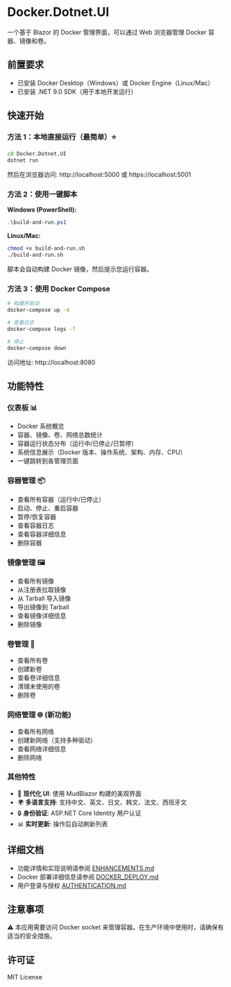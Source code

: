 # Docker.Dotnet.UI

一个基于 Blazor 的 Docker 管理界面，可以通过 Web 浏览器管理 Docker 容器、镜像和卷。

## 前置要求

- 已安装 Docker Desktop（Windows）或 Docker Engine（Linux/Mac）
- 已安装 .NET 9.0 SDK（用于本地开发运行）

## 快速开始

### 方法 1：本地直接运行（最简单）⭐

```bash
cd Docker.Dotnet.UI
dotnet run
```

然后在浏览器访问: http://localhost:5000 或 https://localhost:5001

### 方法 2：使用一键脚本

**Windows (PowerShell):**

```powershell
.\build-and-run.ps1
```

**Linux/Mac:**

```bash
chmod +x build-and-run.sh
./build-and-run.sh
```

脚本会自动构建 Docker 镜像，然后提示您运行容器。

### 方法 3：使用 Docker Compose

```bash
# 构建并启动
docker-compose up -d

# 查看日志
docker-compose logs -f

# 停止
docker-compose down
```

访问地址: http://localhost:8080

## 功能特性

### 仪表板 📊
- Docker 系统概览
- 容器、镜像、卷、网络总数统计
- 容器运行状态分布（运行中/已停止/已暂停）
- 系统信息展示（Docker 版本、操作系统、架构、内存、CPU）
- 一键跳转到各管理页面

### 容器管理 📦
- 查看所有容器（运行中/已停止）
- 启动、停止、重启容器
- 暂停/恢复容器
- 查看容器日志
- 查看容器详细信息
- 删除容器

### 镜像管理 🖼️
- 查看所有镜像
- 从注册表拉取镜像
- 从 Tarball 导入镜像
- 导出镜像到 Tarball
- 查看镜像详细信息
- 删除镜像

### 卷管理 💾
- 查看所有卷
- 创建新卷
- 查看卷详细信息
- 清理未使用的卷
- 删除卷

### 网络管理 🌐 (新功能)
- 查看所有网络
- 创建新网络（支持多种驱动）
- 查看网络详细信息
- 删除网络

### 其他特性
- 🎨 **现代化 UI**: 使用 MudBlazor 构建的美观界面
- 🌍 **多语言支持**: 支持中文、英文、日文、韩文、法文、西班牙文
- 🔒 **身份验证**: ASP.NET Core Identity 用户认证
- 📊 **实时更新**: 操作后自动刷新列表

## 详细文档

- 功能详情和实现说明请参阅 [ENHANCEMENTS.md](docs/ENHANCEMENTS.md)
- Docker 部署详细信息请参阅 [DOCKER_DEPLOY.md](docs/DOCKER_DEPLOY.md)
- 用户登录与授权 [AUTHENTICATION.md](docs/AUTHENTICATION.md)

## 注意事项

⚠️ 本应用需要访问 Docker socket 来管理容器。在生产环境中使用时，请确保有适当的安全措施。

## 许可证

MIT License
